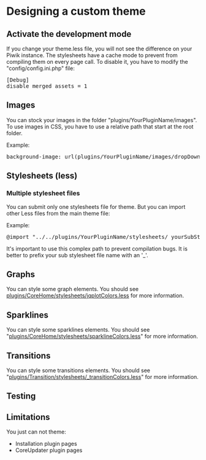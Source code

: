 # Designing a custom theme

## Activate the development mode
If you change your theme.less file, you will not see the difference on your Piwik instance.
The stylesheets have a cache mode to prevent from compiling them on every page call.
To disable it, you have to modify the "config/config.ini.php" file:

<pre>[Debug]
disable_merged_assets = 1
</pre>

## Images
You can stock your images in the folder "plugins/YourPluginName/images".
To use images in CSS, you have to use a relative path that start at the root folder.

Example:

<pre>background-image: url(plugins/YourPluginName/images/dropDown.jpg);
</pre>

## Stylesheets (less)
### Multiple stylesheet files

You can submit only one stylesheets file for theme.
But you can import other Less files from the main theme file:

Example:

<pre>@import "../../plugins/YourPluginName/stylesheets/_yourSubStylesheetName.less"
</pre>

It's important to use this complex path to prevent compilation bugs.
It is better to prefix your sub stylesheet file name with an '_'.

## Graphs

You can style some graph elements.
You should see [plugins/CoreHome/stylesheets/jqplotColors.less](https://github.com/piwik/piwik/blob/master/plugins/CoreHome/stylesheets/jqplotColors.less) for more information.

## Sparklines

You can style some sparklines elements.
You should see "[plugins/CoreHome/stylesheets/sparklineColors.less](https://github.com/piwik/piwik/blob/master/plugins/CoreHome/stylesheets/sparklineColors.less)" for more information.

## Transitions

You can style some transitions elements.
You should see "[plugins/Transition/stylesheets/_transitionColors.less](https://github.com/piwik/piwik/blob/master/plugins/Transitions/stylesheets/_transitionColors.less)" for more information.

## Testing
## Limitations

You just can not theme:

* Installation plugin pages
* CoreUpdater plugin pages
